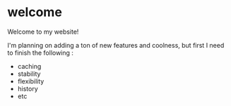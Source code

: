 welcome
=======

Welcome to my website!

I'm planning on adding a ton of new features and coolness,
but first I need to finish the following :

* caching
* stability
* flexibility
* history
* etc
